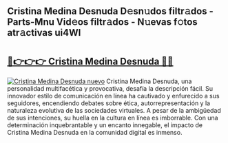 ## Cristina Medina Desnuda D𝚎sn𝚞dos filtr𝚊dos - Parts-Mnu Vid𝚎os filtr𝚊dos - N𝚞evas f𝚘tos atr𝚊ctivas ui4WI

# <h2><a href="http://mb9u2g.tromn.icu/?c=Cristina+Medina+Desnuda">🔗👉👉👉 Cristina Medina Desnuda 🔗🔗</a></h2>

[![Cristina Medina Desnuda nuevo](https://i.imgur.com/pEAQMta.gif)](http://mb9u2g.tromn.icu/?c=Cristina+Medina+Desnuda)
Cristina Medina Desnuda, una personalidad multifacética y provocativa, desafía la descripción fácil. Su innovador estilo de comunicación en línea ha cautivado y enfurecido a sus seguidores, encendiendo debates sobre ética, autorrepresentación y la naturaleza evolutiva de las sociedades virtuales. A pesar de la ambigüedad de sus intenciones, su huella en la cultura en línea es imborrable. Con una determinación inquebrantable y un encanto innegable, el impacto de Cristina Medina Desnuda en la comunidad digital es inmenso.
